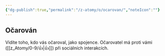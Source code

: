 ```yaml
---
{"dg-publish":true,"permalink":"/z-atomy/o/ocarovan/","noteIcon":""}
---
```


## Očarován
Vidíte toho, kdo vás očaroval, jako spojence. Očarovatel má proti vámi ([[z_Atomy/0-9/👍\|👍]]) při sociálních interakcích.